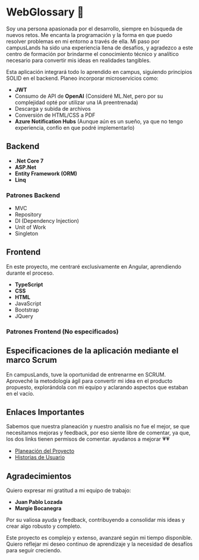 # WebGlossary 🚀

Soy una persona apasionada por el desarrollo, siempre en búsqueda de nuevos retos. Me encanta la programación y la forma en que puedo resolver problemas en mi entorno a través de ella. Mi paso por campusLands ha sido una experiencia llena de desafíos, y agradezco a este centro de formación por brindarme el conocimiento técnico y analítico necesario para convertir mis ideas en realidades tangibles.

Esta aplicación integrará todo lo aprendido en campus, siguiendo principios SOLID en el backend. Planeo incorporar microservicios como:

- **JWT**
- Consumo de API de **OpenAI** (Consideré ML.Net, pero por su complejidad opté por utilizar una IA preentrenada)
- Descarga y subida de archivos
- Conversión de HTML/CSS a PDF
- **Azure Notification Hubs** (Aunque aún es un sueño, ya que no tengo experiencia, confío en que podré implementarlo)

## Backend

- **.Net Core 7**
- **ASP.Net**
- **Entity Framework (ORM)**
- **Linq**

### Patrones Backend

- MVC
- Repository
- DI (Dependency Injection)
- Unit of Work
- Singleton

## Frontend

En este proyecto, me centraré exclusivamente en Angular, aprendiendo durante el proceso.

- **TypeScript**
- **CSS**
- **HTML**
- JavaScript
- Bootstrap
- JQuery

### Patrones Frontend (No especificados)


## Especificaciones de la aplicación mediante el marco Scrum
En campusLands, tuve la oportunidad de entrenarme en SCRUM. Aproveché la metodología ágil para convertir mi idea en el producto propuesto, explorándola con mi equipo y aclarando aspectos que estaban en el vacío.

## Enlaces Importantes
Sabemos que nuestra planeación y nuestro analisis no fue el mejor, se que necesitamos mejoras y feedback, por eso siente libre de comentar, ya que, los dos links tienen permisos de comentar. ayudanos a mejorar 💗💗

- [Planeación del Proyecto](https://docs.google.com/document/d/1owYqZ9iEpoDVmNXWlrRawY1ZJ5lR4FCwYbQFKi8hgg0/edit?usp=sharing)
- [Historias de Usuario](https://www.canva.com/design/DAF1xG3esFs/pgG7OTTg7K4CyERIUz9RsA/edit?utm_content=DAF1xG3esFs&utm_campaign=designshare&utm_medium=link2&utm_source=sharebutton)

## Agradecimientos

Quiero expresar mi gratitud a mi equipo de trabajo:

- **Juan Pablo Lozada**
- **Margie Bocanegra**

Por su valiosa ayuda y feedback, contribuyendo a consolidar mis ideas y crear algo robusto y completo.

Este proyecto es complejo y extenso, avanzaré según mi tiempo disponible. Quiero reflejar mi deseo continuo de aprendizaje y la necesidad de desafíos para seguir creciendo.
